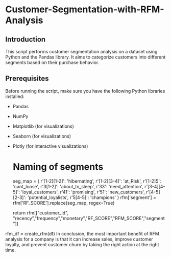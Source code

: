 # Customer-Segmentation-with-RFM-Analysis

## Introduction

This script performs customer segmentation analysis on a dataset using Python and the Pandas library. It aims to categorize customers into different segments based on their purchase behavior.

## Prerequisites

Before running the script, make sure you have the following Python libraries installed:

- Pandas
- NumPy
- Matplotlib (for visualizations)
- Seaborn (for visualizations)
- Plotly (for interactive visualizations)

    # Naming of segments
    seg_map = {
        r'[1-2][1-2]': 'hibernating',
        r'[1-2][3-4]': 'at_Risk',
        r'[1-2]5': 'cant_loose',
        r'3[1-2]': 'about_to_sleep',
        r'33': 'need_attention',
        r'[3-4][4-5]': 'loyal_customers',
        r'41': 'promising',
        r'51': 'new_customers',
        r'[4-5][2-3]': 'potential_loyalists',
        r'5[4-5]': 'champions'
    }
    rfm['segment'] = rfm['RF_SCORE'].replace(seg_map, regex=True)

    return rfm[["customer_id", "recency","frequency","monetary","RF_SCORE","RFM_SCORE","segment"]]

rfm_df = create_rfm(df)
In conclusion, the most important benefit of RFM analysis for a company is that it can increase sales, improve customer loyalty, and prevent customer churn by taking the right action at the right time.
